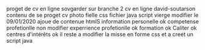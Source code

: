  proget de cv en ligne
 sovgarder sur branche 2
cv en ligne  david-soutarson
contenu de  se proget cv  photo  fielle css  fichier java script vierge
modifier le 09/01/2020 ajoue de contenue htmlS
information personelle ok
competense profetionlle non modifier
experrience profetionlle ok
formation ok
Caliter ok
centres d'intérêts ok
il reste a modifier la misse en forme css et a creet un script java
